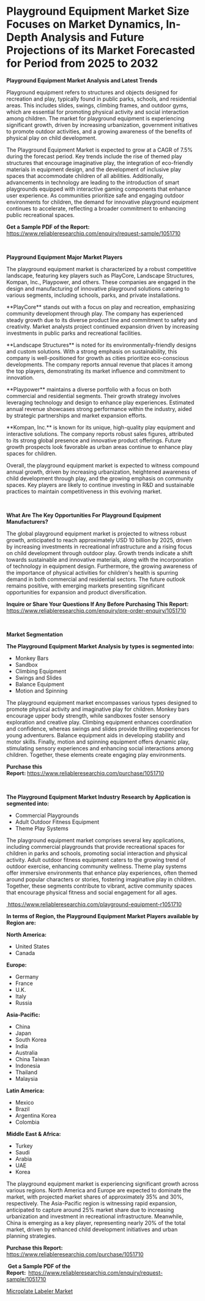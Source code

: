 <p><h1>Playground Equipment Market Size Focuses on Market Dynamics, In-Depth Analysis and Future Projections of its Market Forecasted for Period from 2025 to 2032</h1></p><p><strong>Playground Equipment Market Analysis and Latest Trends</strong></p>
<p><p>Playground equipment refers to structures and objects designed for recreation and play, typically found in public parks, schools, and residential areas. This includes slides, swings, climbing frames, and outdoor gyms, which are essential for promoting physical activity and social interaction among children. The market for playground equipment is experiencing significant growth, driven by increasing urbanization, government initiatives to promote outdoor activities, and a growing awareness of the benefits of physical play on child development.</p><p>The Playground Equipment Market is expected to grow at a CAGR of 7.5% during the forecast period. Key trends include the rise of themed play structures that encourage imaginative play, the integration of eco-friendly materials in equipment design, and the development of inclusive play spaces that accommodate children of all abilities. Additionally, advancements in technology are leading to the introduction of smart playgrounds equipped with interactive gaming components that enhance user experience. As communities prioritize safe and engaging outdoor environments for children, the demand for innovative playground equipment continues to accelerate, reflecting a broader commitment to enhancing public recreational spaces.</p></p>
<p><strong>Get a Sample PDF of the Report:&nbsp;</strong> <a href="https://www.reliableresearchiq.com/enquiry/request-sample/1051710?utm_campaign=2883&utm_medium=2&utm_source=Github&utm_content=ia&utm_term=11042025&utm_id=playground-equipment">https://www.reliableresearchiq.com/enquiry/request-sample/1051710</a></p>
<p>&nbsp;</p>
<p><strong>Playground Equipment Major Market Players</strong></p>
<p><p>The playground equipment market is characterized by a robust competitive landscape, featuring key players such as PlayCore, Landscape Structures, Kompan, Inc., Playpower, and others. These companies are engaged in the design and manufacturing of innovative playground solutions catering to various segments, including schools, parks, and private installations.</p><p>**PlayCore** stands out with a focus on play and recreation, emphasizing community development through play. The company has experienced steady growth due to its diverse product line and commitment to safety and creativity. Market analysts project continued expansion driven by increasing investments in public parks and recreational facilities.</p><p>**Landscape Structures** is noted for its environmentally-friendly designs and custom solutions. With a strong emphasis on sustainability, this company is well-positioned for growth as cities prioritize eco-conscious developments. The company reports annual revenue that places it among the top players, demonstrating its market influence and commitment to innovation.</p><p>**Playpower** maintains a diverse portfolio with a focus on both commercial and residential segments. Their growth strategy involves leveraging technology and design to enhance play experiences. Estimated annual revenue showcases strong performance within the industry, aided by strategic partnerships and market expansion efforts.</p><p>**Kompan, Inc.** is known for its unique, high-quality play equipment and interactive solutions. The company reports robust sales figures, attributed to its strong global presence and innovative product offerings. Future growth prospects look favorable as urban areas continue to enhance play spaces for children.</p><p>Overall, the playground equipment market is expected to witness compound annual growth, driven by increasing urbanization, heightened awareness of child development through play, and the growing emphasis on community spaces. Key players are likely to continue investing in R&D and sustainable practices to maintain competitiveness in this evolving market.</p></p>
<p>&nbsp;</p>
<p><strong>What Are The Key Opportunities For Playground Equipment Manufacturers?</strong></p>
<p><p>The global playground equipment market is projected to witness robust growth, anticipated to reach approximately USD 10 billion by 2025, driven by increasing investments in recreational infrastructure and a rising focus on child development through outdoor play. Growth trends indicate a shift towards sustainable and innovative materials, along with the incorporation of technology in equipment design. Furthermore, the growing awareness of the importance of physical activities for children's health is spurring demand in both commercial and residential sectors. The future outlook remains positive, with emerging markets presenting significant opportunities for expansion and product diversification.</p></p>
<p><strong>Inquire or Share Your Questions If Any Before Purchasing This Report:</strong> <a href="https://www.reliableresearchiq.com/enquiry/pre-order-enquiry/1051710?utm_campaign=2883&utm_medium=2&utm_source=Github&utm_content=ia&utm_term=11042025&utm_id=playground-equipment">https://www.reliableresearchiq.com/enquiry/pre-order-enquiry/1051710</a></p>
<p>&nbsp;</p>
<p><strong>Market Segmentation</strong></p>
<p><strong>The Playground Equipment Market Analysis by types is segmented into:</strong></p>
<p><ul><li>Monkey Bars</li><li>Sandbox</li><li>Climbing Equipment</li><li>Swings and Slides</li><li>Balance Equipment</li><li>Motion and Spinning</li></ul></p>
<p><p>The playground equipment market encompasses various types designed to promote physical activity and imaginative play for children. Monkey bars encourage upper body strength, while sandboxes foster sensory exploration and creative play. Climbing equipment enhances coordination and confidence, whereas swings and slides provide thrilling experiences for young adventurers. Balance equipment aids in developing stability and motor skills. Finally, motion and spinning equipment offers dynamic play, stimulating sensory experiences and enhancing social interactions among children. Together, these elements create engaging play environments.</p></p>
<p><strong>Purchase this Report:&nbsp;</strong><a href="https://www.reliableresearchiq.com/purchase/1051710?utm_campaign=2883&utm_medium=2&utm_source=Github&utm_content=ia&utm_term=11042025&utm_id=playground-equipment">https://www.reliableresearchiq.com/purchase/1051710</a></p>
<p>&nbsp;</p>
<p><strong>The Playground Equipment Market Industry Research by Application is segmented into:</strong></p>
<p><ul><li>Commercial Playgrounds</li><li>Adult Outdoor Fitness Equipment</li><li>Theme Play Systems</li></ul></p>
<p><p>The playground equipment market comprises several key applications, including commercial playgrounds that provide recreational spaces for children in parks and schools, promoting social interaction and physical activity. Adult outdoor fitness equipment caters to the growing trend of outdoor exercise, enhancing community wellness. Theme play systems offer immersive environments that enhance play experiences, often themed around popular characters or stories, fostering imaginative play in children. Together, these segments contribute to vibrant, active community spaces that encourage physical fitness and social engagement for all ages.</p></p>
<p><a href="https://www.reliableresearchiq.com/playground-equipment-r1051710?utm_campaign=2883&utm_medium=2&utm_source=Github&utm_content=ia&utm_term=11042025&utm_id=playground-equipment">&nbsp;https://www.reliableresearchiq.com/playground-equipment-r1051710</a></p>
<p><strong>In terms of Region, the Playground Equipment Market Players available by Region are:</strong></p>
<p>
    <p> <strong> North America: </strong>
        <ul>
            <li>United States</li>
            <li>Canada</li>
        </ul>
        </p> 
    <p> <strong> Europe: </strong>
        <ul>
            <li>Germany</li>
            <li>France</li>
            <li>U.K.</li>
            <li>Italy</li>
            <li>Russia</li>
        </ul>
        </p> 
    <p> <strong> Asia-Pacific: </strong>
        <ul>
            <li>China</li>
            <li>Japan</li>
            <li>South Korea</li>
            <li>India</li>
            <li>Australia</li>
            <li>China Taiwan</li>
            <li>Indonesia</li>
            <li>Thailand</li>
            <li>Malaysia</li>
        </ul>
        </p> 
    <p> <strong> Latin America: </strong>
        <ul>
            <li>Mexico</li>
            <li>Brazil</li>
            <li>Argentina Korea</li>
            <li>Colombia</li>
        </ul>
        </p> 
    <p> <strong> Middle East & Africa: </strong>
        <ul>
            <li>Turkey</li>
            <li>Saudi</li>
            <li>Arabia</li>
            <li>UAE</li>
            <li>Korea</li>
        </ul>
    </p>
    </p>
<p><p>The playground equipment market is experiencing significant growth across various regions. North America and Europe are expected to dominate the market, with projected market shares of approximately 35% and 30%, respectively. The Asia-Pacific region is witnessing rapid expansion, anticipated to capture around 25% market share due to increasing urbanization and investment in recreational infrastructure. Meanwhile, China is emerging as a key player, representing nearly 20% of the total market, driven by enhanced child development initiatives and urban planning strategies.</p></p>
<p><strong>Purchase this Report: </strong><a href="https://www.reliableresearchiq.com/purchase/1051710?utm_campaign=2883&utm_medium=2&utm_source=Github&utm_content=ia&utm_term=11042025&utm_id=playground-equipment">https://www.reliableresearchiq.com/purchase/1051710</a></p>
<p>&nbsp;<strong>Get a Sample PDF of the Report:&nbsp;&nbsp;</strong><a href="https://www.reliableresearchiq.com/enquiry/request-sample/1051710?utm_campaign=2883&utm_medium=2&utm_source=Github&utm_content=ia&utm_term=11042025&utm_id=playground-equipment">https://www.reliableresearchiq.com/enquiry/request-sample/1051710</a></p>
<p><strong></strong></p>
<p><p><a href="https://github.com/andulanick3/Market-Research-Report-List-1/blob/main/microplate-labeler-market.md?utm_campaign=2883&utm_medium=2&utm_source=Github&utm_content=ia&utm_term=11042025&utm_id=playground-equipment">Microplate Labeler Market</a></p></p>